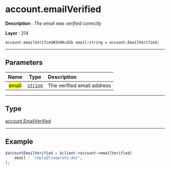# account.emailVerified

**Description** : *The email was verified correctly*

**Layer** : 214

```tl
account.emailVerified#2b96cd1b email:string = account.EmailVerified;
```

---

## Parameters

| Name | Type | Description |
| :---: | :---: | :--- |
| <mark>email</mark> | [`string`](type/string) | The verified email address |

---

## Type

[account.EmailVerified](type/account.EmailVerified)

---

## Example

```php
$accountEmailVerified = $client->account->emailVerified(
	email : 'reply@liveproto.dev',
);
```